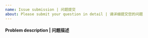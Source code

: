 ```yaml
---
name: Issue submission | 问题提交
about: Please submit your question in detail | 请详细提交您的问题
---
```


#### Problem description | 问题描述
